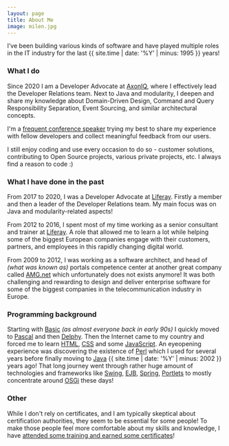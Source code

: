 ```yaml
---
layout: page
title: About Me
image: milen.jpg
---
```


I’ve been building various kinds of software and have played multiple roles in the IT industry for the last {{ site.time | date: '%Y' | minus: 1995 }} years!

### What I do

Since 2020 I am a Developer Advocate at [AxonIQ](http://axoniq.io), where I effectively lead the Developer Relations team. Next to Java and modularity, I deepen and share my knowledge about Domain-Driven Design, Command and Query Responsibility Separation, Event Sourcing, and similar architectural concepts.


I'm a [frequent conference speaker](/talks) trying my best to share my experience with fellow developers and collect meaningful feedback from our users.

I still enjoy coding and use every occasion to do so - customer solutions, contributing to Open Source projects, various private projects, etc. I always find a reason to code :)


### What I have done in the past

From 2017 to 2020, I was a Developer Advocate at [Liferay](http://liferay.com). Firstly a member and then a leader of the Developer Relations team. My main focus was on Java and modularity-related aspects!

From 2012 to 2016, I spent most of my time working as a senior consultant and trainer at [Liferay](http://liferay.com). A role that allowed me to learn a lot while helping some of the biggest European companies engage with their customers, partners, and employees in this rapidly changing digital world.

From 2009 to 2012, I was working as a software architect, and head of _(what was known as)_ portals competence center at another great company called [AMG.net](http://web.archive.org/web/20140108082734/http://www.amg.net.pl/en) which unfortunately does not exists anymore! It was both challenging and rewarding to design and deliver enterprise software for some of the biggest companies in the telecommunication industry in Europe.


### Programming background

Starting with [Basic](https://en.wikipedia.org/wiki/BASIC) _(as almost everyone back in early 90s)_ I quickly moved to [Pascal](https://en.wikipedia.org/wiki/Pascal_(programming_language)) and then [Delphy](https://en.wikipedia.org/wiki/Delphi_(programming_language)). Then the Internet came to my country and forced me to learn [HTML](https://en.wikipedia.org/wiki/HTML), [CSS](https://en.wikipedia.org/wiki/Cascading_Style_Sheets) and some [JavaScript](https://en.wikipedia.org/wiki/JavaScript). An eyeopening experience was discovering the existence of [Perl](https://en.wikipedia.org/wiki/Perl) which I used for several years before finally moving to [Java](https://en.wikipedia.org/wiki/Java_(programming_language)) {{ site.time | date: '%Y' | minus: 2002 }} years ago! That long journey went through rather huge amount of technologies and frameworks like [Swing](https://en.wikipedia.org/wiki/Swing_(Java)), [EJB](https://en.wikipedia.org/wiki/Enterprise_JavaBeans), [Spring](https://en.wikipedia.org/wiki/Spring_Framework), [Portlets](https://en.wikipedia.org/wiki/Java_Portlet_Specification) to mostly concentrate around [OSGi](https://en.wikipedia.org/wiki/OSGi) these days!

### Other

While I don't rely on certificates, and I am typically skeptical about certification authorities, they seem to be essential for some people! To make those people feel more comfortable about my skills and knowledge, I have [attended some training and earned some certificates](/certificates)!